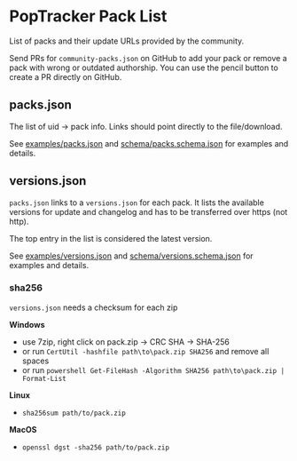 # PopTracker Pack List

List of packs and their update URLs provided by the community.

Send PRs for `community-packs.json` on GitHub to add your pack or remove a pack with wrong or outdated authorship.
You can use the pencil button to create a PR directly on GitHub.

## packs.json

The list of uid -> pack info. Links should point directly to the file/download.

See [examples/packs.json](examples/packs.json)
and [schema/packs.schema.json](schema/packs.schema.json) for examples and details.

## versions.json

`packs.json` links to a `versions.json` for each pack.
It lists the available versions for update and changelog and has to be transferred over https (not http).

The top entry in the list is considered the latest version.

See [examples/versions.json](examples/versions.json)
and [schema/versions.schema.json](schema/versions.schema.json) for examples and details.

### sha256

`versions.json` needs a checksum for each zip

**Windows**
* use 7zip, right click on pack.zip -> CRC SHA -> SHA-256
* or run `CertUtil -hashfile path\to\pack.zip SHA256` and remove all spaces
* or run `powershell Get-FileHash -Algorithm SHA256 path\to\pack.zip | Format-List`

**Linux**
* `sha256sum path/to/pack.zip`

**MacOS**
* `openssl dgst -sha256 path/to/pack.zip`
